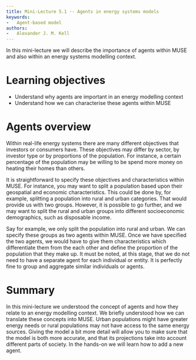 ```yaml
---
title: Mini-Lecture 5.1 -- Agents in energy systems models
keywords:
-   Agent-based model
authors:
-   Alexander J. M. Kell
---
```


In this mini-lecture we will describe the importance of agents within MUSE and also within an energy systems modelling context.

# Learning objectives

- Understand why agents are important in an energy modelling context
- Understand how we can characterise these agents within MUSE

# Agents overview

Within real-life energy systems there are many different objectives that investors or consumers have. These objectives may differ by sector, by investor type or by proportions of the population. For instance, a certain percentage of the population may be willing to be spend more money on heating their homes than others.

It is straightforward to specify these objectives and characteristics within MUSE. For instance, you may want to split a population based upon their geospatial and economic characteristics. This could be done by, for example, splitting a population into rural and urban categories. That would provide us with two groups. However, it is possible to go further, and we may want to split the rural and urban groups into different socioeconomic demographics, such as disposable income.

Say for example, we only split the population into rural and urban. We can specify these groups as two agents within MUSE. Once we have specified the two agents, we would have to give them characteristics which differentiate them from the each other and define the proportion of the population that they make up. It must be noted, at this stage, that we do not need to have a separate agent for each individual or entity. It is perfectly fine to group and aggregate similar individuals or agents.

# Summary

In this mini-lecture we understood the concept of agents and how they relate to an energy modelling context. We briefly understood how we can translate these concepts into MUSE. Urban populations might have greater energy needs or rural populations may not have access to the same energy sources. Giving the model a bit more detail will allow you to make sure that the model is both more accurate, and that its projections take into account different parts of society. In the hands-on we will learn how to add a new agent.

